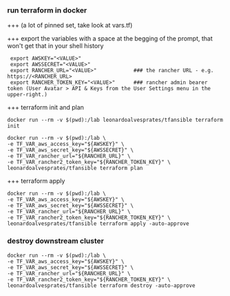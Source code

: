 ### run terraform in docker

+++ (a lot of pinned set, take look at vars.tf)

+++ export the variables with a space at the begging of the prompt, that won't get that in your shell history
```
 export AWSKEY="<VALUE>"
 export AWSSECRET="<VALUE>"
 export RANCHER_URL="<VALUE>"            ### the rancher URL - e.g. https://<RANCHER_URL>
 export RANCHER_TOKEN_KEY="<VALUE>"      ### rancher admin bearer token (User Avatar > API & Keys from the User Settings menu in the upper-right.)
```

+++ terraform init and plan
```
docker run --rm -v $(pwd):/lab leonardoalvesprates/tfansible terraform init

docker run --rm -v $(pwd):/lab \
-e TF_VAR_aws_access_key="${AWSKEY}" \
-e TF_VAR_aws_secret_key="${AWSSECRET}" \
-e TF_VAR_rancher_url="${RANCHER_URL}" \
-e TF_VAR_rancher2_token_key="${RANCHER_TOKEN_KEY}" \
leonardoalvesprates/tfansible terraform plan

```

+++ terraform apply
```
docker run --rm -v $(pwd):/lab \
-e TF_VAR_aws_access_key="${AWSKEY}" \
-e TF_VAR_aws_secret_key="${AWSSECRET}" \
-e TF_VAR_rancher_url="${RANCHER_URL}" \
-e TF_VAR_rancher2_token_key="${RANCHER_TOKEN_KEY}" \
leonardoalvesprates/tfansible terraform apply -auto-approve

```


### destroy downstream cluster
```
docker run --rm -v $(pwd):/lab \
-e TF_VAR_aws_access_key="${AWSKEY}" \
-e TF_VAR_aws_secret_key="${AWSSECRET}" \
-e TF_VAR_rancher_url="${RANCHER_URL}" \
-e TF_VAR_rancher2_token_key="${RANCHER_TOKEN_KEY}" \
leonardoalvesprates/tfansible terraform destroy -auto-approve

```